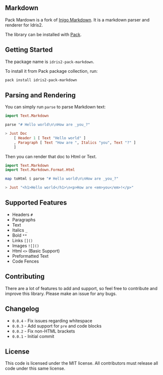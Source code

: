 ## Markdown

Pack Mardown is a fork of [Inigo Markdown](https://github.com/bbarker/inigo/tree/master/Base/Markdown).
It is a markdown parser and renderer for Idris2.

The library can be installed with [Pack](https://github.com/stefan-hoeck/idris2-pack).

## Getting Started

The package name is `idris2-pack-markdown`.

To install it from Pack package collection, run:

```sh
pack install idris2-pack-markdown
``` 

## Parsing and Rendering

You can simply run `parse` to parse Markdown text:

```haskell
import Text.Markdown

parse "# Hello world\n\nHow are _you_?"

> Just Doc
	[ Header 1 [ Text "Hello world" ]
	, Paragraph [ Text "How are ", Italics "you", Text "?" ]
	]
```

Then you can render that doc to Html or Text.

```haskell
import Text.Markdown
import Text.Markdown.Format.Html

map toHtml $ parse "# Hello world\n\nHow are _you_?"

> Just "<h1>Hello world</h1>\n<p>How are <em>you</em>!</p>"
```

## Supported Features

* Headers `#`
* Paragraphs
* Text
* Italics `_`
* Bold `**`
* Links `[]()`
* Images `![]()`
* Html `<>` (Basic Support)
* Preformatted Text
* Code Fences

## Contributing

There are a lot of features to add and support, so feel free to contribute and improve this library. Please make an issue for any bugs.

## Changelog

* `0.0.4` - Fix issues regarding whitespace
* `0.0.3` - Add support for `pre` and code blocks
* `0.0.2` - Fix non-HTML brackets
* `0.0.1` - Initial commit

## License

This code is licensed under the MIT license. All contributors must release all code under this same license.
